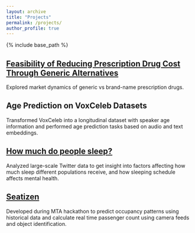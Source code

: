 ```yaml
---
layout: archive
title: "Projects"
permalink: /projects/
author_profile: true
---
```


{% include base_path %}

<h2><a href="http://Yinsight.github.io/files/Generic.pdf" target="_blank">Feasibility of Reducing Prescription Drug Cost Through Generic Alternatives</a></h2>
<!--<p> Capstone project for <a href="https://www.correlation-one.com/data-skills-for-all" target="_blank" rel="noopener noreferrer"> Data Science for All (DS4A) / Women program</a>, which-->
<p> Explored market dynamics of generic vs brand-name prescription drugs. </p>


<h2>Age Prediction on VoxCeleb Datasets</h2> 
<p> Transformed VoxCeleb into a longitudinal dataset with speaker age information and performed age prediction tasks based on audio and text embeddings. </p>


<h2><a href="http://Yinsight.github.io/files/sleep.pdf" target="_blank">How much do people sleep?</a></h2> 
<p> Analyzed large-scale Twitter data to get insight into factors affecting how much sleep
different populations receive, and how sleeping schedule affects mental health. </p>


<h2><a href="http://Yinsight.github.io/files/Seatizens.pdf" target="_blank">Seatizen</a></h2> 
<p> Developed during MTA hackathon to predict occupancy patterns using historical data
and calculate real time passenger count using camera feeds and object identification. </p>

<!--
<h1><a href="https://github.com/Yinsight/COVID19-Data-Analysis" target="_blank">COVID19 Data Analysis</a></h1> 
<p> Reported number of deaths and number of cases per 1 million population for every
location/country in between a given range of dates to analyze the spread of virus. </p>
-->

<!--
<h1>Seq2Seq Chatbot</h1> 
<p> Created a neural network-based chatbot model from a dataset of movie conversations. </p>
-->

<!--
<h1>Automated Stock Trader</h1> 
<p> Implemented a deep reinforcement learning program to automatically buy and sell stocks in a simulated stock market environment. </p>
-->


